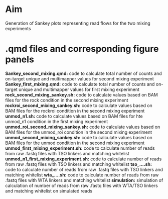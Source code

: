 # Aim
Generation of Sankey plots representing read flows for the two mixing experiments
 
# .qmd files and corresponding figure panels
**Sankey_second_mixing.qmd:** code to calculate total number of counts and on-target unique and multimapper values for second mixing experiment
**Sankey_first_mixing.qmd:** code to calculate total number of counts and on-target unique and multimapper values for first mixing experiment
**rock_second_mixing_sankey.sh:** code to calculate values based on BAM files for the rock condition in the second mixing experiment 
**rockroi_second_mixing_sankey.sh:** code to calculate values based on BAM files for the rockroi condition in the second mixing experiment                        
**unmod_n1.sh:** code to calculate values based on BAM files for hte unmod_n1 condition in the first mixing experiment
**unmod_roi_second_mixing_sankey.sh:** code to calculate values based on BAM files for the unmod_roi condition in the second mixing experiment
**unmod_second_mixing_sankey.sh:** code to calculate values based on BAM files for the unmod condition in the second mixing experiment
**unmod_first_mixing_experiment.sh:** code to calculate number of reads from raw .fastq files with TSO linkers and matching whitelist
**unmod_n1_first_mixing_experiment.sh:** code to calculate number of reads from raw .fastq files with TSO linkers and matching whitelist
**tso_....sh:** code to calculate number of reads from raw .fastq files with TSO linkers and matching whitelist
**wta_....sh:** code to calculate number of reads from raw .fastq files with WTA linkers and matching whitelist 
**simulation:** simulation of calculation of number of reads from raw .fastq files with WTA/TSO linkers and matching whitelist on simulated reads 
